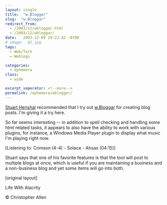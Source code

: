 ```yaml
---
layout: single
title:  "w.Bloggar"
slug:  "w.Bloggar"
redirect_from:
  - /2003/12/wbloggar.html
  - /2003/12/wbloggar/
date:   2003-12-09 19:22:42 -0700
# image:  02.jpg
tags: 
  - Web/Tech
  - Weblogs

categories:
  - ephemera
class:
  - wide

excerpt_seperator: <!--more-->
permalink: /ephemera/wbloggar/
---
```


[Stuart Henshal](https://web.archive.org/web/20050205095807/http://www.henshall.com/blog/) recommended that I try out [w.Bloggar](http://wbloggar.com/) for creating blog posts. I'm giving it a try here.
<!--more-->
So far seems interesting -- in addition to spell checking and handling some html related tasks, it appears to also have the ability to work with various plugins, for instance, a Windows Media Player plugin to display what music I'm playing right now.

\[Listening to: Crimson (4-4) - Solace - Ahsas (04:15)\]

 
Stuart says that one of his favorite features is that the tool will post to multiple blogs at once, which is useful if you are maintaining a business and a non-business blog and yet some items will go into both.

[original layout]


Life With Alacrity

© Christopher Allen